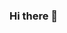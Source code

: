 ### Hi there 👋

<!--
**Angelfirenze01/Angelfirenze01** is a ✨ _special_ ✨ repository because its `README.md` (this file) appears on your GitHub profile.

Here are some ideas to get you started:

- 🔭 I’m currently working on <a href="https://teamtreehouse.com/tracks/design-and-build-a-website" target="_blank">Design and Build A Website</a> 
- 🌱 I’m currently learning ... [Introduction To Wireframing](https://teamtreehouse.com/library/introduction-to-wireframing")
- 👯 I’m looking to collaborate on ... Different ways to learn Java, JavaScript/ECMAScript, PHP, and Ruby.
- 🤔 I’m looking for help with ... The final steps of bringing my [portfolio website]([https://github.com/Angelfirenze01/intothecode01 ](https://github.com/Angelfirenze01/intothecode01.io) live.  Something about the end stages isn't clicking.  I can deploy Heroku and Meteor, but not New Relic, and I likely need help with learning how to FTP.
- 💬 Ask me about ... My different projects I used Livejournal and Girl Develop It! to learn, i.e. HTML/CSS, as well as my [Team Treehouse Profile](https://teamtreehouse.com/) 
- 📫 How to reach me: ... tel+ 1-313-920-8761
- 😄 Pronouns: ... She/Her
- ⚡ Fun fact: ...  <a href="https://github.com/natashamre">My twin</a> and I were born on the exact inverse of our original due date.  3/26/1986 instead of 6/23/1986.
-->
